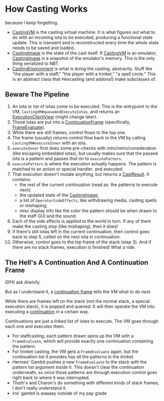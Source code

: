 # How Casting Works

because I keep forgetting.

- [CastingVM][] is the casting virtual machine. It is what figures out what to do with an incoming iota to be
  executed,
  producing a functional state update. This is transient and is reconstructed every time the whole state needs to be
  saved and loaded.
- [CastingImage][] is the state of the cast itself. If [CastingVM][] is an emulator, [CastingImage][] is a
  snapshot of the
  emulator's memory. This is the only thing serialized to NBT.
- [CastingEnvironment][] is what is doing the casting, abstractly. Stuff like "the player with a staff," "the player
  with a trinket," "a spell circle." This is an abstract class that Hexcasting (and addons!) make subclasses of.

## Beware The Pipeline

1. An iota or list of iotas come to be executed. This is the entrypoint to the VM,
   `CastingVM#queueAndExecuteIotas`, and returns an [ExecutionClientView][] (might change later).
2. Those iotas are put into a [ContinuationFrame][] (specifically, [FrameEvaluate][]).
3. While there are still frames, control flows to the top one.
4. The frame (usually) returns control flow back to the VM by calling `CastingVM#executeInner` with an iota.
5. `executeInner` first does some pre-checks with intro/retro/consideration (like escaping embedded iotas), but usually
   makes sure that the passed iota is a pattern and passes *that* on to `executePattern`.
6. `executePattern` is where the execution actually happens. The pattern is matched to an action or special handler.
   and executed.
7. That execution doesn't mutate anything, but returns a [CastResult]. It contains:
    - the rest of the current continuation (read as: the patterns to execute next);
    - the updated state of the [CastingImage];
    - a list of `OperatorSideEffects`, like withdrawing media, casting spells or mishaping;
    - misc display info like the color the pattern should be when drawn to the staff GUI and the sound.
8. Each of the side effects is applied to the world in turn. If any of them make the casting stop (like mishaping),
   then it does!
9. If there's still iotas left in the current continuation, then control goes back to step 5, called on the next iota in
   continuation.
10. Otherwise, control goes to the top frame of the stack (step 3). And if there are no stack frames, execution is
    finished! What a ride.

## The Hell's A Continuation And A Continuation Frame

IDFK ask Alwinfy.

But as I understand it, a [continuation frame][ContinuationFrame] tells the VM what to do *next*.

While there are frames left on the stack (not the normal stack, a special execution stack), it is popped and
queried. It will then operate the VM into executing a [continuation][Continuation] in a certain way.

Continuations are just a linked list of iotas to execute. The VM goes through each one and executes them.

- For staffcasting, each pattern drawn spins up the VM with a `FrameEvaluate`, which will provide exactly one
  continuation containing the pattern.
- For trinket casting, the VM gets a `FrameEvaluate` again, but the continuation list it provides has
  all the patterns in the trinket.
- Hermes' Gambit pushes a new `FrameEvaluate` to the stack with the pattern list argument inside it. This doesn't clear
  the continuation underneath, so once those patterns are through execution control goes right back to where it was
  interrupted.
- Thoth's and Charon's do something with different kinds of stack frames, I don't really understand it.
- Iris' gambit is waaaay outside of my pay grade

[CastingVM]: vm/CastingVM.kt

[CastingImage]: vm/CastingImage.kt

[CastingEnvironment]: CastingEnvironment.java

[ExecutionClientView]: ExecutionClientView.kt

[ContinuationFrame]: vm/ContinuationFrame.kt

[Continuation]: vm/SpellContinuation.kt

[FrameEvaluate]: vm/FrameEvaluate.kt

[CastResult]: CastResult.kt

